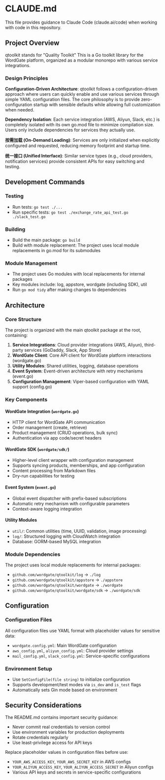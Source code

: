 # CLAUDE.md

This file provides guidance to Claude Code (claude.ai/code) when working with code in this repository.

## Project Overview
qtoolkit stands for "Quality Toolkit"
This is a Go toolkit library for the WordGate platform, organized as a modular monorepo with various service integrations.

### Design Principles

**Configuration-Driven Architecture**: qtoolkit follows a configuration-driven approach where users can quickly enable and use various services through simple YAML configuration files. The core philosophy is to provide zero-configuration startup with sensible defaults while allowing full customization when needed.

**Dependency Isolation**: Each service integration (AWS, Aliyun, Slack, etc.) is completely isolated with its own go.mod file to minimize compilation size. Users only include dependencies for services they actually use.

**按需加载 (On-Demand Loading)**: Services are only initialized when explicitly configured and requested, reducing memory footprint and startup time.

**统一接口 (Unified Interface)**: Similar service types (e.g., cloud providers, notification services) provide consistent APIs for easy switching and testing. 

## Development Commands

### Testing
- Run tests: `go test ./...`
- Run specific tests: `go test ./exchange_rate_api_test.go ./slack_test.go`

### Building
- Build the main package: `go build`
- Build with module replacement: The project uses local module replacements in go.mod for its submodules

### Module Management
- The project uses Go modules with local replacements for internal packages
- Key modules include: log, appstore, wordgate (including SDK), util
- Run `go mod tidy` after making changes to dependencies

## Architecture

### Core Structure
The project is organized with the main qtoolkit package at the root, containing:

1. **Service Integrations**: Cloud provider integrations (AWS, Aliyun), third-party services (GoDaddy, Slack, App Store)
2. **WordGate Client**: Core API client for WordGate platform interactions (wordgate.go)
3. **Utility Modules**: Shared utilities, logging, database operations
4. **Event System**: Event-driven architecture with retry mechanisms (event.go)
5. **Configuration Management**: Viper-based configuration with YAML support (config.go)

### Key Components

#### WordGate Integration (`wordgate.go`)
- HTTP client for WordGate API communication
- Order management (create, retrieve)
- Product management (CRUD operations, bulk sync)
- Authentication via app code/secret headers

#### WordGate SDK (`wordgate/sdk/`)
- Higher-level client wrapper with configuration management
- Supports syncing products, memberships, and app configuration
- Content processing from Markdown files
- Dry-run capabilities for testing

#### Event System (`event.go`)
- Global event dispatcher with prefix-based subscriptions
- Automatic retry mechanism with configurable parameters
- Context-aware logging integration

#### Utility Modules
- `util/`: Common utilities (time, UUID, validation, image processing)
- `log/`: Structured logging with CloudWatch integration
- Database: GORM-based MySQL integration

### Module Dependencies
The project uses local module replacements for internal packages:
- `github.com/wordgate/qtoolkit/log` → `./log`
- `github.com/wordgate/qtoolkit/appstore` → `./appstore`
- `github.com/wordgate/qtoolkit/wordgate` → `./wordgate`
- `github.com/wordgate/qtoolkit/wordgate/sdk` → `./wordgate/sdk`

## Configuration

### Configuration Files
All configuration files use YAML format with placeholder values for sensitive data:
- `wordgate.config.yml`: Main WordGate configuration
- `aws_config.yml`, `aliyun_config.yml`: Cloud provider settings
- `mail_config.yml`, `slack_config.yml`: Service-specific configurations

### Environment Setup
- Use `SetConfigFile(file string)` to initialize configuration
- Supports development/test modes via `is_dev` and `is_test` flags
- Automatically sets Gin mode based on environment

## Security Considerations

The README.md contains important security guidance:
- Never commit real credentials to version control
- Use environment variables for production deployments
- Rotate credentials regularly
- Use least-privilege access for API keys

Replace placeholder values in configuration files before use:
- `YOUR_AWS_ACCESS_KEY`, `YOUR_AWS_SECRET_KEY` in AWS configs
- `YOUR_ALIYUN_ACCESS_KEY`, `YOUR_ALIYUN_ACCESS_SECRET` in Aliyun configs
- Various API keys and secrets in service-specific configurations